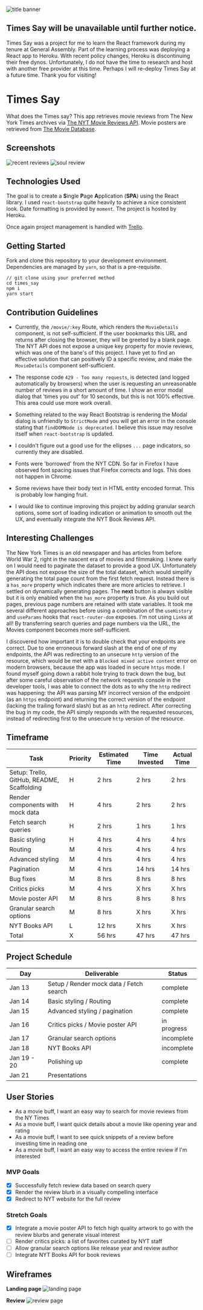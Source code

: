 ![title banner](https://i.imgur.com/lvOUU89.png)

## Times Say will be unavailable until further notice.

Times Say was a project for me to learn the React framework during my tenure at General Assembly. Part of the learning process was deploying a React app to Heroku. With recent policy changes, Heroku is discontinuing their free dynos. Unfortunately, I do not have the time to research and host with another free provider at this time. Perhaps I will re-deploy Times Say at a future time. Thank you for visiting!

# Times Say

What does the Times say? This app retrieves movie reviews from The New York Times archives via [The NYT Movie Reviews API](https://developer.nytimes.com/docs/movie-reviews-api/1/overview). Movie posters are retrieved from [The Movie Database](https://www.themoviedb.org/).

## Screenshots

![recent reviews](https://i.imgur.com/Ok4eXr8.png)
![soul review](https://i.imgur.com/DyVaxSC.png)

## Technologies Used

The goal is to create a **S**ingle **P**age **A**pplication (**SPA**) using the React library. I used `react-bootstrap` quite heavily to achieve a nice consistent look. Date formatting is provided by `moment`. The project is hosted by Heroku.

Once again project management is handled with [Trello](https://trello.com/b/TrNxWlVZ/times-say).

## Getting Started

Fork and clone this repository to your development environment. Dependencies are managed by `yarn`, so that is a pre-requisite.

```
// git clone using your preferred method
cd times_say
npm i
yarn start
```

## Contribution Guidelines

-  Currently, the `/movie/:key` Route, which renders the `MovieDetails` component, is not self-sufficient. If the user bookmarks this URL and returns after closing the browser, they will be greeted by a blank page. The NYT API does not expose a unique key property for movie reviews, which was one of the bane's of this project. I have yet to find an effective solution that can positively ID a specific review, and make the `MovieDetails` component self-sufficient.

-  The response code `429 - Too many requests`, is detected (and logged automatically by browsers) when the user is requesting an unreasonable number of reviews in a short amount of time. I show an error modal dialog that 'times you out' for 10 seconds, but this is not 100% effective. This area could use more work overall.

-  Something related to the way React Bootstrap is rendering the Modal dialog is unfriendly to `StrictMode` and you will get an error in the console stating that `findDOMNode is deprecated`. I believe this issue may resolve itself when `react-bootstrap` is updated.

-  I couldn't figure out a good use for the ellipses `...` page indicators, so currently they are disabled.

-  Fonts were 'borrowed' from the NYT CDN. So far in Firefox I have observed font spacing issues that Firefox corrects and logs. This does not happen in Chrome.

-  Some reviews have their body text in HTML entity encoded format. This is probably low hanging  fruit.

-  I would like to continue improving this project by adding granular search options, some sort of loading indication or animation to smooth out the UX, and eventually integrate the NYT Book Reviews API.

## Interesting Challenges

The New York Times is an old newspaper and has articles from before World War 2, right in the nascent era of movies and filmmaking. I knew early on I would need to paginate the dataset to provide a good UX. Unfortunately the API does not expose the size of the total dataset, which would simplify generating the total page count from the first fetch request. Instead there is a `has_more` property which indicates there are more articles to retrieve. I settled on dynamically generating pages. The **next** button is always visible but it is only enabled when the `has_more` property is true. As you build out pages, previous page numbers are retained with state variables. It took me several different approaches before using a combination of the `useHistory` and `useParams` hooks that `react-router-dom` exposes. I'm not using `Link`s at all! By transferring search queries and page numbers via the URL, the Movies component becomes more self-sufficient.

I discovered how important it is to double check that your endpoints are correct. Due to one erroneous forward slash at the end of one of my endpoints, the API was redirecting to an unsecure `http` version of the resource, which would be met with a `Blocked mixed active content` error on modern browsers, because the app was loaded in secure `https` mode. I found myself going down a rabbit hole trying to track down the bug, but after some careful observation of the network requests console in the developer tools, I was able to connect the dots as to why the `http` redirect was happening: the API was parsing MY incorrect version of the endpoint (as an `https` endpoint) and returning the correct version of the endpoint (lacking the trailing forward slash) but as an `http` redirect. After correcting the bug in my code, the API simply responds with the requested resources, instead of redirecting first to the unsecure `http` version of the resource.

## Timeframe

| Task                                       | Priority | Estimated Time | Time Invested | Actual Time |
| ------------------------------------------ | -------- | -------------- | ------------- | ----------- |
| Setup: Trello, GitHub, README, Scaffolding | H        | 2 hrs          | 2 hrs         | 2 hrs       |
| Render components with mock data           | H        | 4 hrs          | 2 hrs         | 2 hrs       |
| Fetch search queries                       | H        | 2 hrs          | 1 hrs         | 1 hrs       |
| Basic styling                              | H        | 4 hrs          | 4 hrs         | 4 hrs       |
| Routing                                    | M        | 4 hrs          | 4 hrs         | 4 hrs       |
| Advanced styling                           | M        | 4 hrs          | 4 hrs         | 4 hrs       |
| Pagination                                 | M        | 4 hrs          | 14 hrs        | 14 hrs      |
| Bug fixes                                  | M        | 8 hrs          | 8 hrs         | 8 hrs       |
| Critics picks                              | M        | 4 hrs          | X hrs         | X hrs       |
| Movie poster API                           | M        | 8 hrs          | 8 hrs         | 8 hrs       |
| Granular search options                    | M        | 8 hrs          | X hrs         | X hrs       |
| NYT Books API                              | L        | 12 hrs         | X hrs         | X hrs       |
| Total                                      | X        | 56 hrs         | 47 hrs        | 47 hrs      |

## Project Schedule

| Day         | Deliverable                             | Status      |
| ----------- | --------------------------------------- | ----------- |
| Jan 13      | Setup / Render mock data / Fetch search | complete    |
| Jan 14      | Basic styling / Routing                 | complete    |
| Jan 15      | Advanced styling / pagination           | complete    |
| Jan 16      | Critics picks / Movie poster API        | in progress |
| Jan 17      | Granular search options                 | incomplete  |
| Jan 18      | NYT Books API                           | incomplete  |
| Jan 19 - 20 | Polishing up                            | complete    |
| Jan 21      | Presentations                           |

## User Stories

-  As a movie buff, I want an easy way to search for movie reviews from the NY Times
-  As a movie buff, I want quick details about a movie like opening year and rating
-  As a movie buff, I want to see quick snippets of a review before investing time in reading one
-  As a movie buff, I want an easy way to access the entire review if I'm interested

### MVP Goals

-  [x] Successfully fetch review data based on search query
-  [x] Render the review blurb in a visually compelling interface
-  [x] Redirect to NYT website for the full review

### Stretch Goals

-  [x] Integrate a movie poster API to fetch high quality artwork to go with the review blurbs and generate visual interest
-  [ ] Render critics picks: a list of favorites curated by NYT staff
-  [ ] Allow granular search options like release year and review author
-  [ ] Integrate NYT Books API for book reviews

## Wireframes

**Landing page**
![landing page](https://i.imgur.com/6Odksw0.png)

**Review**
![review page](https://i.imgur.com/4kS30cQ.png)
